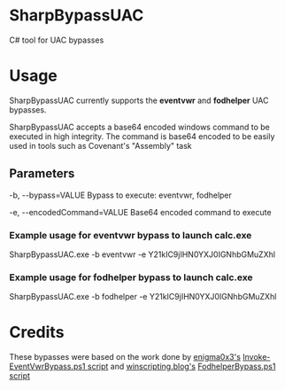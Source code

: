 # SharpBypassUAC
C# tool for UAC bypasses

# Usage
SharpBypassUAC currently supports the **eventvwr** and **fodhelper** UAC bypasses.

SharpBypassUAC accepts a base64 encoded windows command to be executed in high integrity. The command is base64 encoded to be easily used in tools such as Covenant's "Assembly" task

## Parameters
  -b, --bypass=VALUE         Bypass to execute: eventvwr, fodhelper
  
  -e, --encodedCommand=VALUE Base64 encoded command to execute

### Example usage for eventvwr bypass to launch calc.exe
SharpBypassUAC.exe -b eventvwr -e Y21kIC9jIHN0YXJ0IGNhbGMuZXhl

### Example usage for fodhelper bypass to launch calc.exe
SharpBypassUAC.exe -b fodhelper -e Y21kIC9jIHN0YXJ0IGNhbGMuZXhl

# Credits
These bypasses were based on the work done by [enigma0x3's](https://github.com/enigma0x3) [Invoke-EventVwrBypass.ps1 script](https://github.com/enigma0x3/Misc-PowerShell-Stuff/blob/master/Invoke-EventVwrBypass.ps1) and [winscripting.blog's](https://github.com/winscripting) [FodhelperBypass.ps1 script](https://github.com/winscripting/UAC-bypass)
